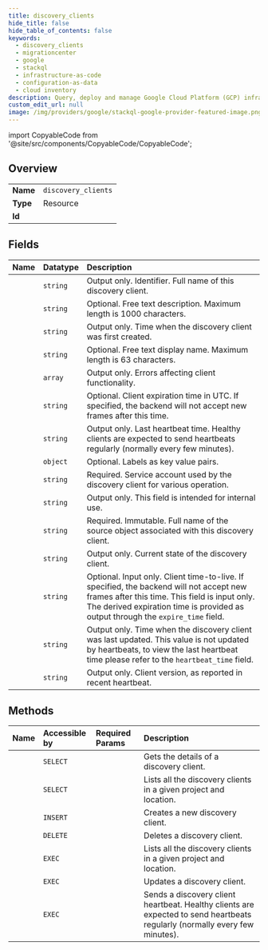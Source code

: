 ```yaml
---
title: discovery_clients
hide_title: false
hide_table_of_contents: false
keywords:
  - discovery_clients
  - migrationcenter
  - google    
  - stackql
  - infrastructure-as-code
  - configuration-as-data
  - cloud inventory
description: Query, deploy and manage Google Cloud Platform (GCP) infrastructure and resources using SQL
custom_edit_url: null
image: /img/providers/google/stackql-google-provider-featured-image.png
---
```


import CopyableCode from '@site/src/components/CopyableCode/CopyableCode';




## Overview
<table><tbody>
<tr><td><b>Name</b></td><td><code>discovery_clients</code></td></tr>
<tr><td><b>Type</b></td><td>Resource</td></tr>
<tr><td><b>Id</b></td><td><CopyableCode code="migrationcenter.discovery_clients" /></td></tr>
</tbody></table>

## Fields
| Name | Datatype | Description |
|:-----|:---------|:------------|
| <CopyableCode code="name" /> | `string` | Output only. Identifier. Full name of this discovery client. |
| <CopyableCode code="description" /> | `string` | Optional. Free text description. Maximum length is 1000 characters. |
| <CopyableCode code="createTime" /> | `string` | Output only. Time when the discovery client was first created. |
| <CopyableCode code="displayName" /> | `string` | Optional. Free text display name. Maximum length is 63 characters. |
| <CopyableCode code="errors" /> | `array` | Output only. Errors affecting client functionality. |
| <CopyableCode code="expireTime" /> | `string` | Optional. Client expiration time in UTC. If specified, the backend will not accept new frames after this time. |
| <CopyableCode code="heartbeatTime" /> | `string` | Output only. Last heartbeat time. Healthy clients are expected to send heartbeats regularly (normally every few minutes). |
| <CopyableCode code="labels" /> | `object` | Optional. Labels as key value pairs. |
| <CopyableCode code="serviceAccount" /> | `string` | Required. Service account used by the discovery client for various operation. |
| <CopyableCode code="signalsEndpoint" /> | `string` | Output only. This field is intended for internal use. |
| <CopyableCode code="source" /> | `string` | Required. Immutable. Full name of the source object associated with this discovery client. |
| <CopyableCode code="state" /> | `string` | Output only. Current state of the discovery client. |
| <CopyableCode code="ttl" /> | `string` | Optional. Input only. Client time-to-live. If specified, the backend will not accept new frames after this time. This field is input only. The derived expiration time is provided as output through the `expire_time` field. |
| <CopyableCode code="updateTime" /> | `string` | Output only. Time when the discovery client was last updated. This value is not updated by heartbeats, to view the last heartbeat time please refer to the `heartbeat_time` field. |
| <CopyableCode code="version" /> | `string` | Output only. Client version, as reported in recent heartbeat. |
## Methods
| Name | Accessible by | Required Params | Description |
|:-----|:--------------|:----------------|:------------|
| <CopyableCode code="get" /> | `SELECT` | <CopyableCode code="discoveryClientsId, locationsId, projectsId" /> | Gets the details of a discovery client. |
| <CopyableCode code="list" /> | `SELECT` | <CopyableCode code="locationsId, projectsId" /> | Lists all the discovery clients in a given project and location. |
| <CopyableCode code="create" /> | `INSERT` | <CopyableCode code="locationsId, projectsId" /> | Creates a new discovery client. |
| <CopyableCode code="delete" /> | `DELETE` | <CopyableCode code="discoveryClientsId, locationsId, projectsId" /> | Deletes a discovery client. |
| <CopyableCode code="_list" /> | `EXEC` | <CopyableCode code="locationsId, projectsId" /> | Lists all the discovery clients in a given project and location. |
| <CopyableCode code="patch" /> | `EXEC` | <CopyableCode code="discoveryClientsId, locationsId, projectsId" /> | Updates a discovery client. |
| <CopyableCode code="send_heartbeat" /> | `EXEC` | <CopyableCode code="discoveryClientsId, locationsId, projectsId" /> | Sends a discovery client heartbeat. Healthy clients are expected to send heartbeats regularly (normally every few minutes). |
